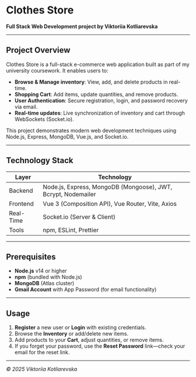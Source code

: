 # Clothes Store 

**Full Stack Web Development project by Viktoriia Kotliarevska**

---

##  Project Overview

Clothes Store is a full-stack e-commerce web application built as part of my university coursework. It enables users to:

* **Browse & Manage inventory**: View, add, and delete products in real-time.
* **Shopping Cart**: Add items, update quantities, and remove products.
* **User Authentication**: Secure registration, login, and password recovery via email.
* **Real-time updates**: Live synchronization of inventory and cart through WebSockets (Socket.io).

This project demonstrates modern web development techniques using Node.js, Express, MongoDB, Vue.js, and Socket.io.

---

##  Technology Stack

| Layer     | Technology                                                    |
| --------- | ------------------------------------------------------------- |
| Backend   | Node.js, Express, MongoDB (Mongoose), JWT, Bcrypt, Nodemailer |
| Frontend  | Vue 3 (Composition API), Vue Router, Vite, Axios              |
| Real-Time | Socket.io (Server & Client)                                   |
| Tools     | npm, ESLint, Prettier                                         |

---

##  Prerequisites

* **Node.js** v14 or higher
* **npm** (bundled with Node.js)
* **MongoDB** (Atlas cluster)
* **Gmail Account** with App Password (for email functionality)


---

##  Usage

1. **Register** a new user or **Login** with existing credentials.
2. Browse the **Inventory** or add/delete new items.
3. Add products to your **Cart**, adjust quantities, or remove items.
4. If you forget your password, use the **Reset Password** link—check your email for the reset link.

---
*© 2025 Viktoriia Kotliarevska*


